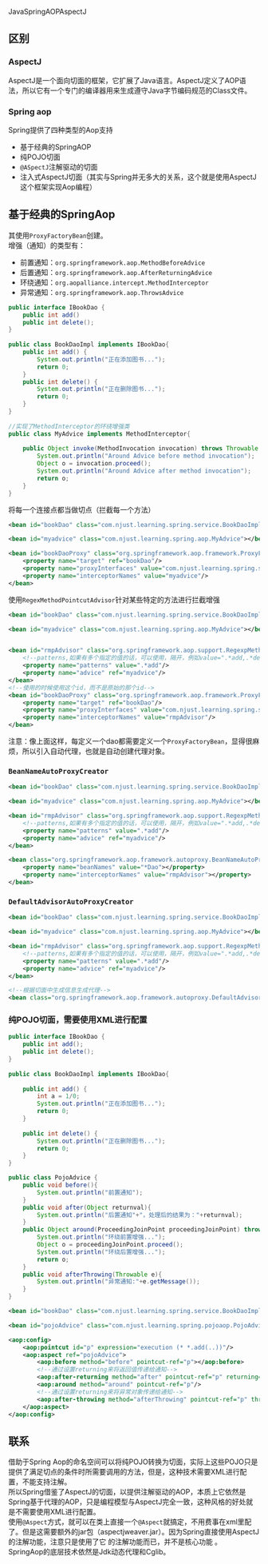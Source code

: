 JavaSpringAOPAspectJ
<a name="lIIaa"></a>
## 区别
<a name="UV8UC"></a>
### AspectJ
AspectJ是一个面向切面的框架，它扩展了Java语言。AspectJ定义了AOP语法，所以它有一个专门的编译器用来生成遵守Java字节编码规范的Class文件。
<a name="EbWjt"></a>
### Spring aop
Spring提供了四种类型的Aop支持

- 基于经典的SpringAOP
- 纯POJO切面
- `@ASpectJ`注解驱动的切面
- 注入式AspectJ切面（其实与Spring并无多大的关系，这个就是使用AspectJ这个框架实现Aop编程）
<a name="Dn6oQ"></a>
## 基于经典的SpringAop
其使用`ProxyFactoryBean`创建。<br />增强（通知）的类型有：

- 前置通知：`org.springframework.aop.MethodBeforeAdvice`
- 后置通知：`org.springframework.aop.AfterReturningAdvice`
- 环绕通知：`org.aopalliance.intercept.MethodInterceptor`
- 异常通知：`org.springframework.aop.ThrowsAdvice`
```java
public interface IBookDao {
    public int add()
    public int delete();
}
 
public class BookDaoImpl implements IBookDao{
    public int add() {
        System.out.println("正在添加图书...");
        return 0;
    }
    public int delete() {
        System.out.println("正在删除图书...");
        return 0;
    }
}
 
//实现了MethodInterceptor的环绕增强类
public class MyAdvice implements MethodInterceptor{
 
    public Object invoke(MethodInvocation invocation) throws Throwable {
        System.out.println("Around Advice before method invocation");
        Object o = invocation.proceed();
        System.out.println("Around Advice after method invocation");
        return o;
    }
}
```
将每一个连接点都当做切点（拦截每一个方法）
```xml
<bean id="bookDao" class="com.njust.learning.spring.service.BookDaoImpl"></bean>

<bean id="myadvice" class="com.njust.learning.spring.aop.MyAdvice"></bean>

<bean id="bookDaoProxy" class="org.springframework.aop.framework.ProxyFactoryBean">
	<property name="target" ref="bookDao"/>
	<property name="proxyInterfaces" value="com.njust.learning.spring.service.IBookDao"/>
	<property name="interceptorNames" value="myadvice"/>
</bean>
```
使用`RegexMethodPointcutAdvisor`针对某些特定的方法进行拦截增强
```xml
<bean id="bookDao" class="com.njust.learning.spring.service.BookDaoImpl"></bean>

<bean id="myadvice" class="com.njust.learning.spring.aop.MyAdvice"></bean>


<bean id="rmpAdvisor" class="org.springframework.aop.support.RegexpMethodPointcutAdvisor">
	<!--patterns,如果有多个指定的值的话，可以使用，隔开，例如value=".*add,.*delete"-->
	<property name="patterns" value=".*add"/>
	<property name="advice" ref="myadvice"/>
</bean>
<!--使用的时候使用这个id，而不是原始的那个id-->
<bean id="bookDaoProxy" class="org.springframework.aop.framework.ProxyFactoryBean">
	<property name="target" ref="bookDao"/>
	<property name="proxyInterfaces" value="com.njust.learning.spring.service.IBookDao"/>
	<property name="interceptorNames" value="rmpAdvisor"/>
</bean>
```
注意：像上面这样，每定义一个dao都需要定义一个`ProxyFactoryBean`，显得很麻烦，所以引入自动代理，也就是自动创建代理对象。
<a name="t3Pmd"></a>
### `BeanNameAutoProxyCreator`
```xml
<bean id="bookDao" class="com.njust.learning.spring.service.BookDaoImpl"></bean>

<bean id="myadvice" class="com.njust.learning.spring.aop.MyAdvice"></bean>

<bean id="rmpAdvisor" class="org.springframework.aop.support.RegexpMethodPointcutAdvisor">
	<!--patterns,如果有多个指定的值的话，可以使用，隔开，例如value=".*add,.*delete"-->
	<property name="patterns" value=".*add"/>
	<property name="advice" ref="myadvice"/>
</bean>

<bean class="org.springframework.aop.framework.autoproxy.BeanNameAutoProxyCreator">
	<property name="beanNames" value="*Dao"></property>
	<property name="interceptorNames" value="rmpAdvisor"></property>
</bean>
```
<a name="UPQvZ"></a>
### `DefaultAdvisorAutoProxyCreator`
```xml
<bean id="bookDao" class="com.njust.learning.spring.service.BookDaoImpl"></bean>

<bean id="myadvice" class="com.njust.learning.spring.aop.MyAdvice"></bean>

<bean id="rmpAdvisor" class="org.springframework.aop.support.RegexpMethodPointcutAdvisor">
	<!--patterns,如果有多个指定的值的话，可以使用，隔开，例如value=".*add,.*delete"-->
	<property name="patterns" value=".*add"/>
	<property name="advice" ref="myadvice"/>
</bean>

<!--根据切面中生成信息生成代理-->
<bean class="org.springframework.aop.framework.autoproxy.DefaultAdvisorAutoProxyCreator"/>
```
<a name="Mesrh"></a>
### 纯POJO切面，需要使用XML进行配置
```java
public interface IBookDao {
    public int add();
    public int delete();
}
 
public class BookDaoImpl implements IBookDao{
 
    public int add() {
        int a = 1/0;
        System.out.println("正在添加图书...");
        return 0;
    }
 
    public int delete() {
        System.out.println("正在删除图书...");
        return 0;
    }
}
```
```java
public class PojoAdvice {
	public void before(){
		System.out.println("前置通知");
	}
	public void after(Object returnval){
		System.out.println("后置通知"+"，处理后的结果为："+returnval);
	}
	public Object around(ProceedingJoinPoint proceedingJoinPoint) throws Throwable {
		System.out.println("环绕前置增强...");
		Object o = proceedingJoinPoint.proceed();
		System.out.println("环绕后置增强...");
		return o;
	}
	public void afterThrowing(Throwable e){
		System.out.println("异常通知:"+e.getMessage());
	}
}
```
```xml
<bean id="bookDao" class="com.njust.learning.spring.service.BookDaoImpl"></bean>

<bean id="pojoAdvice" class="com.njust.learning.spring.pojoaop.PojoAdvice"></bean>

<aop:config>
	<aop:pointcut id="p" expression="execution (* *.add(..))"/>
	<aop:aspect ref="pojoAdvice">
		<aop:before method="before" pointcut-ref="p"></aop:before>
		<!--通过设置returning来将返回值传递给通知-->
		<aop:after-returning method="after" pointcut-ref="p" returning="returnval"/>
		<aop:around method="around" pointcut-ref="p"/>
		<!--通过设置returning来将异常对象传递给通知-->
		<aop:after-throwing method="afterThrowing" pointcut-ref="p" throwing="e"/>
	</aop:aspect>
</aop:config>
```
<a name="GH33M"></a>
## 联系
借助于Spring Aop的命名空间可以将纯POJO转换为切面，实际上这些POJO只是提供了满足切点的条件时所需要调用的方法，但是，这种技术需要XML进行配置，不能支持注解。<br />所以Spring借鉴了AspectJ的切面，以提供注解驱动的AOP，本质上它依然是Spring基于代理的AOP，只是编程模型与AspectJ完全一致，这种风格的好处就是不需要使用XML进行配置。<br />使用`@Aspect`方式，就可以在类上直接一个`@Aspect`就搞定，不用费事在xml里配了。但是这需要额外的jar包（aspectjweaver.jar）。因为Spring直接使用AspectJ的注解功能，注意只是使用了它 的注解功能而已，并不是核心功能 。<br />SpringAop的底层技术依然是Jdk动态代理和Cglib。
